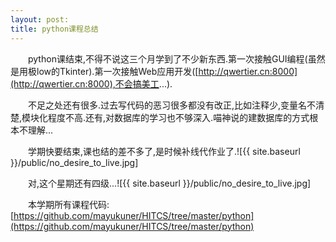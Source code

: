 ```yaml
---
layout: post:
title: python课程总结
---
```


&emsp;&emsp;python课结束,不得不说这三个月学到了不少新东西.第一次接触GUI编程(虽然是用极low的Tkinter).第一次接触Web应用开发([http://qwertier.cn:8000](http://qwertier.cn:8000),不会搞美工...).

&emsp;&emsp;不足之处还有很多.过去写代码的恶习很多都没有改正,比如注释少,变量名不清楚,模块化程度不高.还有,对数据库的学习也不够深入.喵神说的建数据库的方式根本不理解...

&emsp;&emsp;学期快要结束,课也结的差不多了,是时候补线代作业了.![{{ site.baseurl }}/public/no_desire_to_live.jpg]

&emsp;&emsp;对,这个星期还有四级...![{{ site.baseurl }}/public/no_desire_to_live.jpg]

&emsp;&emsp;本学期所有课程代码:[https://github.com/mayukuner/HITCS/tree/master/python](https://github.com/mayukuner/HITCS/tree/master/python)
